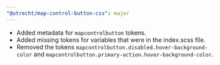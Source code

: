 ```yaml
---
"@utrecht/map-control-button-css": major
---
```


- Added metadata for `mapcontrolbutton` tokens.
- Added missing tokens for variables that were in the index.scss file.
- Removed the tokens `mapcontrolbutton.disabled.hover-background-color` and `mapcontrolbutton.primary-action.hover-background-color`.
